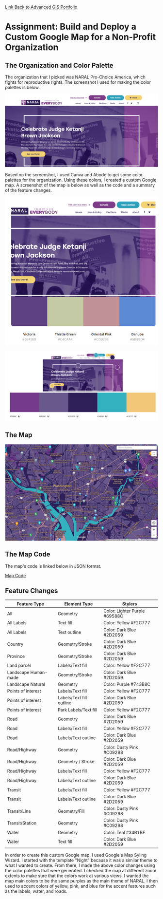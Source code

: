 [Link Back to Advanced GIS Portfolio](AdvancedGISAssignments.md)

# Assignment: Build and Deploy a Custom Google Map for a Non-Profit Organization

## The Organization and Color Palette

The organization that I picked was NARAL Pro-Choice America, which fights for reproductive rights. The screenshot I used for making the color palettes is below.

![Screenshot of NARAL's Website](WebsiteImage.png)

Based on the screenshot, I used Canva and Abode to get some color palettes for the organization. Using these colors, I created a custom Google map. A screenshot of the map is below as well as the code and a summary of the feature changes. 

![Canva Color Palette](ColorPalette.png)

![Adobe Color Palette](ColorPaletteEnhanced.png)


## The Map

![Screenshot of Map](ScreenshotofMap.png)


## The Map Code

The map's code is linked below in JSON format. 

[Map Code](Code.json)

## Feature Changes

| Feature Type | Element Type | Stylers |
|--- | --- | --- |
| All | Geometry | Color: Lighter Purple #69588C |
| All	Labels | Text fill | Color: Yellow #F2C777  |
| All	Labels | Text outline	| Color: Dark Blue #2D2059 |
| Country	| Geometry/Stroke	| Color: Dark Blue #2D2059 |
| Province | Geometry/Stroke |	Color: Dark Blue #2D2059 |
| Land parcel	| Labels/Text fill | Color: Yellow #F2C777 |
| Landscape Human-made |	Geometry/Stroke	| Color: Dark Blue #2D2059 |
| Landscape Natural | Geometry | Color: Purple #743B8C |
| Points of interest |	Labels/Text fill |	Color: Yellow #F2C777 |
| Points of interest |	Labels/Text fill outline | Color: Dark Blue #2D2059 |
| Points of interest | Park	Labels/Text fill | Color: Yellow #F2C777 |
| Road | Geometry |	Color: Dark Blue #2D2059 |
| Road | Labels/Text fill	| Color: Yellow #F2C777 |
| Road |	Labels/Text outline |	Color: Dark Blue #2D2059 |
| Road/Highway | Geometry	| Color: Dusty Pink #C09298 |
| Road/Highway |	Geometry / Stroke |	Color: Dark Blue #2D2059 |
| Road/Highway |	Labels/Text fill |	Color: Yellow #F2C777 |
| Road/Highway |	Labels/Text outline |	Color: Dark Blue #2D2059 |
| Transit |	Labels/Text fill | Color: Yellow #F2C777 |
| Transit |	Labels/Text outline | Color: Dark Blue #2D2059 |
| Transit/Line |	Geometry/Fill	| Color: Dusty Pink #C09298  |
| Transit/Station	| Geometry | Color: Dusty Pink #C09298 |
| Water |	Geometry |	Color: Teal #34B1BF |
| Water |	Text fill |	Color: Dark Blue #2D2059 |

In order to create this custom Google map, I used Google's Map Syling Wizard. I started with the template "Night" because it was a similar theme to what I wanted to create. From there, I made the above color changes using the color palettes that were generated. I checked the map at different zoom extents to make sure that the colors work at various views. I wanted the map main colors to be the same purples as the main theme of NARAL. I then used to accent colors of yellow, pink, and blue for the accent features such as the labels, water, and roads. 
